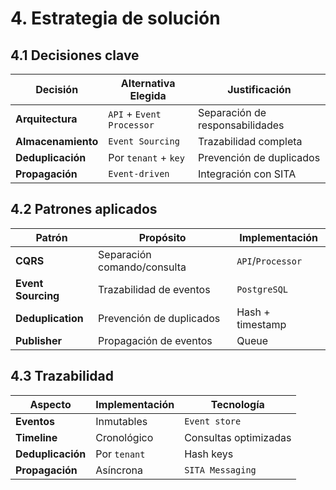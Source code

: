 # 4. Estrategia de solución

## 4.1 Decisiones clave

| Decisión         | Alternativa Elegida         | Justificación                  |
|------------------|----------------------------|-------------------------------|
| **Arquitectura** | `API` + `Event Processor`  | Separación de responsabilidades |
| **Almacenamiento** | `Event Sourcing`           | Trazabilidad completa          |
| **Deduplicación** | Por `tenant` + `key`       | Prevención de duplicados        |
| **Propagación**   | `Event-driven`             | Integración con SITA            |

## 4.2 Patrones aplicados

| Patrón             | Propósito                  | Implementación         |
|--------------------|---------------------------|------------------------|
| **CQRS**           | Separación comando/consulta| `API`/`Processor`      |
| **Event Sourcing** | Trazabilidad de eventos    | `PostgreSQL`           |
| **Deduplication**  | Prevención de duplicados   | Hash + timestamp       |
| **Publisher**      | Propagación de eventos     | Queue                  |

## 4.3 Trazabilidad

| Aspecto         | Implementación         | Tecnología         |
|-----------------|-----------------------|--------------------|
| **Eventos**     | Inmutables             | `Event store`      |
| **Timeline**    | Cronológico            | Consultas optimizadas |
| **Deduplicación** | Por `tenant`           | Hash keys          |
| **Propagación** | Asíncrona              | `SITA Messaging`   |
